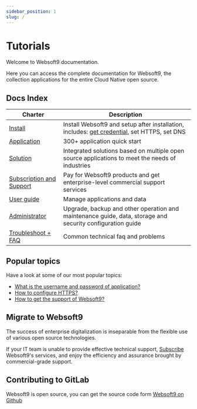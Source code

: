 ```yaml
---
sidebar_position: 1
slug: /
---
```


# Tutorials

Welcome to Websoft9 documentation.  

Here you can access the complete documentation for Websoft9, the collection applications for the entire Cloud Native open source.  

## Docs Index

| Charter              | Description                                                     |
| ----------------- | -------------------------------------------------------- |
| [Install](/docs/1.0/install) | Install Websoft9 and setup after installation, includes: [get credential](/docs/1.0/user/credentials), set HTTPS, set DNS |
| [Application](/docs/1.0/apps) |  300+ application quick start  |
| [Solution](/docs/1.0/solution)  |    Integrated solutions based on multiple open source applications to meet the needs of industries  |
| [Subscription and Support](/docs/1.0/business)   |  Pay for Websoft9 products and get enterprise-level commercial support services |
| [User guide](/docs/1.0/administrator)   |  Manage applications and data  |
| [Administrator](/docs/1.0/administrator)   |  Upgrade, backup and other operation and maintenance guide, data, storage and security configuration guide  |
| [Troubleshoot + FAQ](/docs/1.0/faq)        |    Common technical faq and problems   |

## Popular topics

Have a look at some of our most popular topics:  

* [What is the username and password of application?](/docs/1.0/user/credentials)
* [How to configure HTTPS?](/docs/1.0/administrator/domain_https)
* [How to get the support of Websoft9?](/docs/1.0/helpdesk)

## Migrate to Websoft9

The success of enterprise digitalization is inseparable from the flexible use of various open source technologies.  

If your IT team is unable to provide effective technical support, [Subscribe](/docs/1.0/buy/subscription) Websoft9's services, and enjoy the efficiency and assurance brought by commercial-grade support.

## Contributing to GitLab

Websoft9 is open source, you can get the source code form [Websoft9 on Github](https://github.com/Websoft9) 